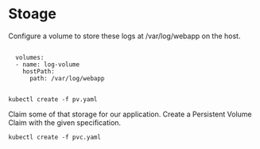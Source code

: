 # Stoage
Configure a volume to store these logs at /var/log/webapp on the host.

<code>
  volumes:
  - name: log-volume
    hostPath: 
      path: /var/log/webapp

</code>

`kubectl create -f pv.yaml` 

Claim some of that storage for our application. Create a Persistent Volume Claim with the given specification.

`kubectl create -f pvc.yaml`  